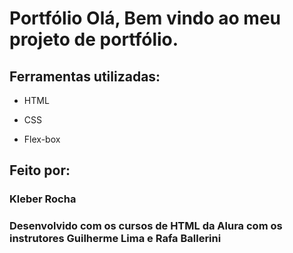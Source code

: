 # Portfólio Olá, Bem vindo ao meu projeto de portfólio.

## Ferramentas utilizadas:

* HTML

* CSS

* Flex-box

## Feito por:

### Kleber Rocha

### Desenvolvido com os cursos de HTML da Alura com os instrutores Guilherme Lima e Rafa Ballerini
